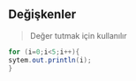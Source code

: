 ## Değişkenler ##

> Değer tutmak için kullanılır

```java
for (i=0;i<5;i++){
sytem.out.println(i);
}
```
